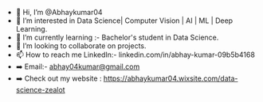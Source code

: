 - 👋 Hi, I’m @Abhaykumar04
- 👀 I’m interested in Data Science| Computer Vision | AI | ML | Deep Learning.
- 🌱 I’m currently learning :- Bachelor's student in Data Science.
- 💞️ I’m looking to collaborate on projects. 
- 📫 How to reach me LinkedIn:- linkedin.com/in/abhay-kumar-09b5b4168
- ➡️ Email:- abhay04kumar@gmail.com
- ➡️ Check out my website : https://abhaykumar04.wixsite.com/data-science-zealot
